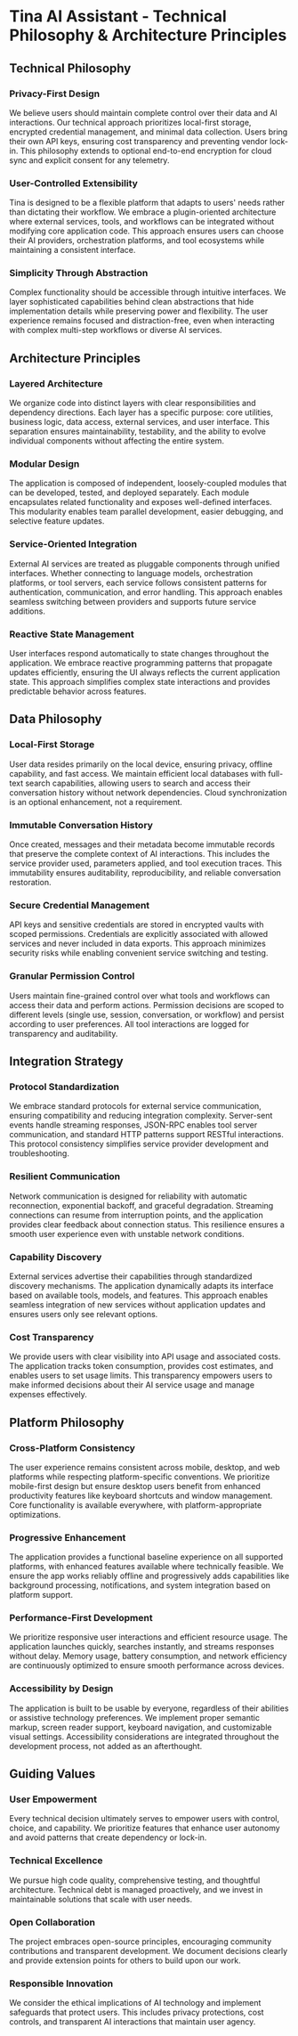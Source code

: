 # Tina AI Assistant - Technical Philosophy & Architecture Principles

## Technical Philosophy

### Privacy-First Design
We believe users should maintain complete control over their data and AI interactions. Our technical approach prioritizes local-first storage, encrypted credential management, and minimal data collection. Users bring their own API keys, ensuring cost transparency and preventing vendor lock-in. This philosophy extends to optional end-to-end encryption for cloud sync and explicit consent for any telemetry.

### User-Controlled Extensibility
Tina is designed to be a flexible platform that adapts to users' needs rather than dictating their workflow. We embrace a plugin-oriented architecture where external services, tools, and workflows can be integrated without modifying core application code. This approach ensures users can choose their AI providers, orchestration platforms, and tool ecosystems while maintaining a consistent interface.

### Simplicity Through Abstraction
Complex functionality should be accessible through intuitive interfaces. We layer sophisticated capabilities behind clean abstractions that hide implementation details while preserving power and flexibility. The user experience remains focused and distraction-free, even when interacting with complex multi-step workflows or diverse AI services.

## Architecture Principles

### Layered Architecture
We organize code into distinct layers with clear responsibilities and dependency directions. Each layer has a specific purpose: core utilities, business logic, data access, external services, and user interface. This separation ensures maintainability, testability, and the ability to evolve individual components without affecting the entire system.

### Modular Design
The application is composed of independent, loosely-coupled modules that can be developed, tested, and deployed separately. Each module encapsulates related functionality and exposes well-defined interfaces. This modularity enables team parallel development, easier debugging, and selective feature updates.

### Service-Oriented Integration
External AI services are treated as pluggable components through unified interfaces. Whether connecting to language models, orchestration platforms, or tool servers, each service follows consistent patterns for authentication, communication, and error handling. This approach enables seamless switching between providers and supports future service additions.

### Reactive State Management
User interfaces respond automatically to state changes throughout the application. We embrace reactive programming patterns that propagate updates efficiently, ensuring the UI always reflects the current application state. This approach simplifies complex state interactions and provides predictable behavior across features.

## Data Philosophy

### Local-First Storage
User data resides primarily on the local device, ensuring privacy, offline capability, and fast access. We maintain efficient local databases with full-text search capabilities, allowing users to search and access their conversation history without network dependencies. Cloud synchronization is an optional enhancement, not a requirement.

### Immutable Conversation History
Once created, messages and their metadata become immutable records that preserve the complete context of AI interactions. This includes the service provider used, parameters applied, and tool execution traces. This immutability ensures auditability, reproducibility, and reliable conversation restoration.

### Secure Credential Management
API keys and sensitive credentials are stored in encrypted vaults with scoped permissions. Credentials are explicitly associated with allowed services and never included in data exports. This approach minimizes security risks while enabling convenient service switching and testing.

### Granular Permission Control
Users maintain fine-grained control over what tools and workflows can access their data and perform actions. Permission decisions are scoped to different levels (single use, session, conversation, or workflow) and persist according to user preferences. All tool interactions are logged for transparency and auditability.

## Integration Strategy

### Protocol Standardization
We embrace standard protocols for external service communication, ensuring compatibility and reducing integration complexity. Server-sent events handle streaming responses, JSON-RPC enables tool server communication, and standard HTTP patterns support RESTful interactions. This protocol consistency simplifies service provider development and troubleshooting.

### Resilient Communication
Network communication is designed for reliability with automatic reconnection, exponential backoff, and graceful degradation. Streaming connections can resume from interruption points, and the application provides clear feedback about connection status. This resilience ensures a smooth user experience even with unstable network conditions.

### Capability Discovery
External services advertise their capabilities through standardized discovery mechanisms. The application dynamically adapts its interface based on available tools, models, and features. This approach enables seamless integration of new services without application updates and ensures users only see relevant options.

### Cost Transparency
We provide users with clear visibility into API usage and associated costs. The application tracks token consumption, provides cost estimates, and enables users to set usage limits. This transparency empowers users to make informed decisions about their AI service usage and manage expenses effectively.

## Platform Philosophy

### Cross-Platform Consistency
The user experience remains consistent across mobile, desktop, and web platforms while respecting platform-specific conventions. We prioritize mobile-first design but ensure desktop users benefit from enhanced productivity features like keyboard shortcuts and window management. Core functionality is available everywhere, with platform-appropriate optimizations.

### Progressive Enhancement
The application provides a functional baseline experience on all supported platforms, with enhanced features available where technically feasible. We ensure the app works reliably offline and progressively adds capabilities like background processing, notifications, and system integration based on platform support.

### Performance-First Development
We prioritize responsive user interactions and efficient resource usage. The application launches quickly, searches instantly, and streams responses without delay. Memory usage, battery consumption, and network efficiency are continuously optimized to ensure smooth performance across devices.

### Accessibility by Design
The application is built to be usable by everyone, regardless of their abilities or assistive technology preferences. We implement proper semantic markup, screen reader support, keyboard navigation, and customizable visual settings. Accessibility considerations are integrated throughout the development process, not added as an afterthought.

## Guiding Values

### User Empowerment
Every technical decision ultimately serves to empower users with control, choice, and capability. We prioritize features that enhance user autonomy and avoid patterns that create dependency or lock-in.

### Technical Excellence
We pursue high code quality, comprehensive testing, and thoughtful architecture. Technical debt is managed proactively, and we invest in maintainable solutions that scale with user needs.

### Open Collaboration
The project embraces open-source principles, encouraging community contributions and transparent development. We document decisions clearly and provide extension points for others to build upon our work.

### Responsible Innovation
We consider the ethical implications of AI technology and implement safeguards that protect users. This includes privacy protections, cost controls, and transparent AI interactions that maintain user agency.